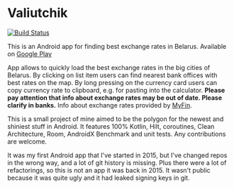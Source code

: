 # Valiutchik

[![Build Status](https://app.bitrise.io/app/e770aee033b7e36a/status.svg?token=yl4_fTqIJ6t8lIbUxg4Fcw&branch=master)](https://app.bitrise.io/app/e770aee033b7e36a)

This is an Android app for finding best exchange rates in Belarus. Available
on [Google Play](https://play.google.com/store/apps/details?id=fobo66.exchangecourcesbelarus)

App allows to quickly load the best exchange rates in the big cities of Belarus. By clicking on list
item users can find nearest bank offices with best rates on the map. By long pressing on the
currency card users can copy currency rate to clipboard, e.g. for pasting into the calculator.
**Please pay attention that info about exchange rates may be out of date. Please clarify in banks.**
Info about exchange rates provided by [MyFin](https://myfin.by).

This is a small project of mine aimed to be the polygon for the newest and shiniest stuff in
Android. It features 100% Kotlin, Hilt, coroutines, Clean Architecture, Room, AndroidX Benchmark and
unit tests. Any contributions are welcome.

It was my first Android app that I've started in 2015, but I've changed repos in the wrong way, and
a lot of git history is missing. Plus there were a lot of refactorings, so this is not an app it was
back in 2015. It wasn't public because it was quite ugly and it had leaked signing keys in git.
